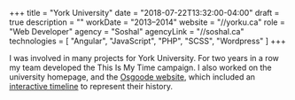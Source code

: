 +++
title = "York University"
date = "2018-07-22T13:32:00-04:00"
draft = true
description = ""
workDate = "2013&ndash;2014"
website = "//yorku.ca"
role = "Web Developer"
agency = "Soshal"
agencyLink = "//soshal.ca"
technologies = [
  "Angular",
  "JavaScript",
  "PHP",
  "SCSS",
  "Wordpress"
]
+++

I was involved in many projects for York University. For two years in a row my
team developed the This Is My Time campaign. I also worked on the university
homepage, and the [Osgoode website](//osgoode.yorku.ca), which included an
[interactive timeline](//osgoode.yorku.ca/about/history) to represent their
history.
